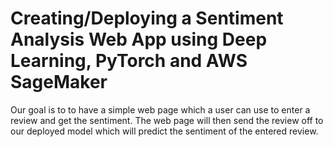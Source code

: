 # Creating/Deploying a Sentiment Analysis Web App using Deep Learning, PyTorch and AWS SageMaker

Our goal is to to have a simple web page which a user can use to enter a review and get the sentiment. The web page will then send the review off to our deployed model which will predict the sentiment of the entered review.
